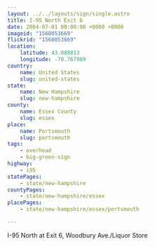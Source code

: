 ```yaml
---
layout: ../../layouts/sign/single.astro
title: I-95 North Exit 6
date: 2004-07-01 00:00:00 +0000 +0000
imageid: "1560053669"
flickrid: "1560053669"
location:
    latitude: 43.089813
    longitude: -70.767989
country:
    name: United States
    slug: united-states
state:
    name: New Hampshire
    slug: new-hampshire
county:
    name: Essex County
    slug: essex
place:
    name: Portsmouth
    slug: portsmouth
tags:
    - overhead
    - big-green-sign
highway:
    - i95
statePages:
    - state/new-hampshire
countyPages:
    - state/new-hampshire/essex
placePages:
    - state/new-hampshire/essex/portsmouth

---
```

I-95 North at Exit 6, Woodbury Ave./Liquor Store